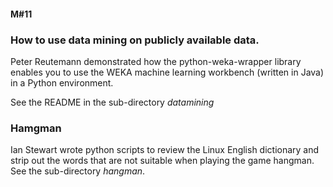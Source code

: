 #### M#11

### How to use data mining on publicly available data.

Peter Reutemann demonstrated how the python-weka-wrapper library enables you to use 
the WEKA machine learning workbench (written in Java) in a Python environment.

See the README in the sub-directory *datamining*

### Hamgman

Ian Stewart wrote python scripts to review the Linux English dictionary and strip 
out the words that are not suitable when playing the game hangman. 
See the sub-directory *hangman*.
